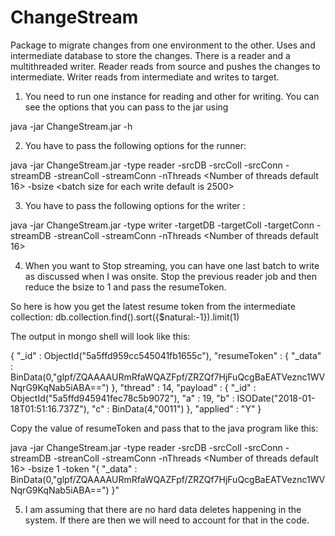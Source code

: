 # ChangeStream
Package to migrate changes from one environment to the other. Uses and intermediate database to store the changes. There is a reader and a multithreaded writer.
Reader reads from source and pushes the changes to intermediate. Writer reads from intermediate and writes to target.

1. You need to run one instance  for reading and other for writing. You can see the options that you can pass to the jar using
  
 java -jar ChangeStream.jar  -h

2. You have to pass the following options for the runner:

java -jar ChangeStream.jar  -type reader -srcDB <Name of Source DB> -srcColl <Name of Source Collection> -srcConn <Source MOngoDB Connection String> -streamDB <Name of the intermediate db to store changes> -streanColl <Name of collection for storing changes> -streamConn <Connection string for intermediate MongoDB instance>
 -nThreads <Number of threads default 16> -bsize <batch size for each write default is 2500>

3. You have to pass the following options for the writer :

java -jar ChangeStream.jar  -type writer -targetDB <Name of target DB> -targetColl <Name of target Collection> -targetConn <Target MOngoDB Connection String> -streamDB <Name of the intermediate db to store changes> -streanColl <Name of collection for storing changes> -streamConn <Connection string for intermediate MongoDB instance> -nThreads <Number of threads default 16>


4. When you want to Stop streaming, you can have one last batch to write as discussed when I was onsite. Stop the previous reader job and then reduce the bsize to 1 and pass the resumeToken.

So here is how you get the latest resume token from the intermediate collection:
 db.collection.find().sort({$natural:-1}).limit(1)

The output in mongo shell will look like this:



{ "_id" : ObjectId("5a5ffd959cc545041fb1655c"), "resumeToken" : { "_data" : BinData(0,"glpf/ZQAAAAURmRfaWQAZFpf/ZRZQf7HjFuQcgBaEATVeznc1WVNqrG9KqNab5iABA==") }, "thread" : 14, "payload" : { "_id" : ObjectId("5a5ffd945941fec78c5b9072"), "a" : 19, "b" : ISODate("2018-01-18T01:51:16.737Z"), "c" : BinData(4,"0011") }, "applied" : "Y" }



Copy the value of resumeToken and pass that to the java program like this:



java -jar ChangeStream.jar  -type reader -srcDB <Name of Source DB> -srcColl <Name of Source Collection> -srcConn <Source MOngoDB Connection String> -streamDB <Name of the intermediate db to store changes> -streanColl <Name of collection for storing changes> -streamConn <Connection string for intermediate MongoDB instance>
 -nThreads <Number of threads default 16> -bsize 1 -token "{ \"_data\" : BinData(0,\"glpf/ZQAAAAURmRfaWQAZFpf/ZRZQf7HjFuQcgBaEATVeznc1WVNqrG9KqNab5iABA==\") }"





5. I am assuming that there are no hard data deletes happening in the system. If there are then we will need to account for that in the code.
